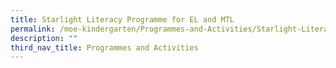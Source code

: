 ```yaml
---
title: Starlight Literacy Programme for EL and MTL
permalink: /moe-kindergarten/Programmes-and-Activities/Starlight-Literacy-Programme-for-EL-and-MTL/
description: ""
third_nav_title: Programmes and Activities
---
```

